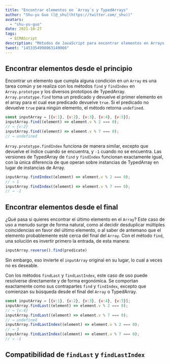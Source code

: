 ```yaml
---
title: "Encontrar elementos en `Array`s y TypedArrays"
author: "Shu-yu Guo ([@_shu](https://twitter.com/_shu))"
avatars: 
  - "shu-yu-guo"
date: 2021-10-27
tags: 
  - ECMAScript
description: "Métodos de JavaScript para encontrar elementos en Arrays y TypedArrays"
tweet: "1453354998063149066"
---
```

## Encontrar elementos desde el principio

Encontrar un elemento que cumpla alguna condición en un `Array` es una tarea común y se realiza con los métodos `find` y `findIndex` en `Array.prototype` y los diversos prototipos de TypedArray. `Array.prototype.find` toma un predicado y devuelve el primer elemento en el array para el cual ese predicado devuelve `true`. Si el predicado no devuelve `true` para ningún elemento, el método retorna `undefined`.

<!--truncate-->
```js
const inputArray = [{v:1}, {v:2}, {v:3}, {v:4}, {v:5}];
inputArray.find((element) => element.v % 2 === 0);
// → {v:2}
inputArray.find((element) => element.v % 7 === 0);
// → undefined
```

`Array.prototype.findIndex` funciona de manera similar, excepto que devuelve el índice cuando se encuentra, y `-1` cuando no se encuentra. Las versiones de TypedArray de `find` y `findIndex` funcionan exactamente igual, con la única diferencia de que operan sobre instancias de TypedArray en lugar de instancias de Array.

```js
inputArray.findIndex((element) => element.v % 2 === 0);
// → 1
inputArray.findIndex((element) => element.v % 7 === 0);
// → -1
```

## Encontrar elementos desde el final

¿Qué pasa si quieres encontrar el último elemento en el `Array`? Este caso de uso a menudo surge de forma natural, como al decidir desduplicar múltiples coincidencias en favor del último elemento, o al saber de antemano que el elemento probablemente esté cerca del final del `Array`. Con el método `find`, una solución es invertir primero la entrada, de esta manera:

```js
inputArray.reverse().find(predicate)
```

Sin embargo, eso invierte el `inputArray` original en su lugar, lo cual a veces no es deseable.

Con los métodos `findLast` y `findLastIndex`, este caso de uso puede resolverse directamente y de forma ergonómica. Se comportan exactamente como sus contrapartes `find` y `findIndex`, excepto que comienzan su búsqueda desde el final del `Array` o TypedArray.

```js
const inputArray = [{v:1}, {v:2}, {v:3}, {v:4}, {v:5}];
inputArray.findLast((element) => element.v % 2 === 0);
// → {v:4}
inputArray.findLast((element) => element.v % 7 === 0);
// → undefined
inputArray.findLastIndex((element) => element.v % 2 === 0);
// → 3
inputArray.findLastIndex((element) => element.v % 7 === 0);
// → -1
```

## Compatibilidad de `findLast` y `findLastIndex`

<feature-support chrome="97"
                 firefox="no https://bugzilla.mozilla.org/show_bug.cgi?id=1704385"
                 safari="partial https://bugs.webkit.org/show_bug.cgi?id=227939"
                 nodejs="no"
                 babel="yes https://github.com/zloirock/core-js#array-find-from-last"></feature-support>
